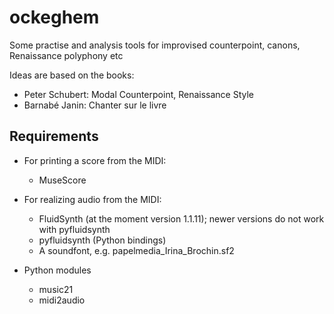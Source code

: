 # ockeghem
Some practise and analysis tools for improvised counterpoint, canons, Renaissance polyphony etc

Ideas are based on the books:
* Peter Schubert: Modal Counterpoint, Renaissance Style
* Barnabé Janin: Chanter sur le livre

## Requirements

* For printing a score from the MIDI:
    - MuseScore

* For realizing audio from the MIDI:
    - FluidSynth (at the moment version 1.1.11); newer versions do not work with pyfluidsynth
    - pyfluidsynth (Python bindings)
    - A soundfont, e.g. papelmedia_Irina_Brochin.sf2

* Python modules
    - music21
    - midi2audio
